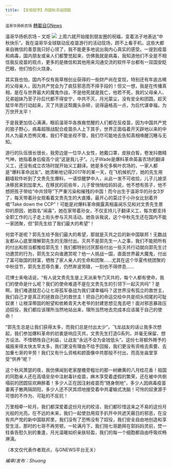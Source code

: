 ```yaml
---
title: 【文炬拾字】月圆秋凉话团圆
---
```

`温哥华扬帆农场` [轉載自GNews](https://gnews.org/zh-hans/1549180/)

温哥华扬帆农场 – 文炬
![](https://assets.gnews.org/wp-content/uploads/2021/08/专栏图-scaled.jpg)
上周六就开始接到朋友圈的祝福，变着法子地表达“中秋快乐”。我在温哥华全球联动反疫苗游行的活动现场，顾不上看手机，这些大都来自微信的善意我只好心领了，我不能更多地说出我内心真实的感受。一提到疫苗和病毒，国内朋友或亲人们都警觉起来，仿佛我就是病毒，我知道他们不全是不相信我反疫苗的观点，更多的是微信和其他用来沟通交流的软件平台都有一双国安眨巴眼，他们怕引火烧身。

其实我也怕，国内不仅有我草根创业获得的一些财产尚在变现，特别还有年逾古稀的父母亲人，因为共产党会为了疯狂邪恶而不择手段的！但又一想，我是在传播真相，是在与世界最大的魔鬼作战，不是他死就是我亡，他若不死，我的父母亲人、兄弟姐妹乃至子孙后代都不得安宁，中共不灭，月光蒙尘，没有安全和团圆，趁天赋华年而行动起来，灭了共匪这帮魔头杂碎，说得逼格高一点，为后代谋幸福，为万世开太平！

于是我更加信心满满，眼前温哥华各族裔觉醒的人们都在反疫苗，因为中国共产党的狼子野心，病毒超限战配合疫苗杀人上下其手，世界正面临着开天辟地以来的中共人为最大恐怖灾难，我们不能坐视不管，我们尽可能地去告知真相唤醒沉睡与无知。

游行的队伍很长很长，我旁边是一位华人女性，她戴口罩，皮肤白皙，卷发抖擞精气神，她指着身后瘦高个说“这是我儿子”。儿子Wade是爆料革命英喜农场的翻译义工，还没有成立农场时就开始义工翻译。她是多伦多枫叶农场的，一家人都是“爆料革命战友”。她清晰地记得2017年的某一天，在飞机候机厅，她的先生用翻墙软件听到了文贵先生爆料，一语惊醒梦中人，从此一发不可收拾，儿子儿媳坚决移民来到加拿大。在移民的前些年，儿子曾悄悄给妈妈说，他不想有孩子，他不想把孩子带给“中共领导”下严重污染和摧残的中国！而今出生于温哥华的孙女3岁了，每天带着孙女观看着文贵先生的大直播，最开心的莫过于小孙女比划着开唱“Take down the CCP”！可能是对爆料革命揭露真相喜闻乐见和对文贵先生景仰的原因，她取名“闻喜”，她在家带着孙女，不仅支持儿子翻译义工，每次都支持全职工作的儿子走上街头参与灭共活动。她告诉我说，这个中秋先生还在国内不能一家团聚，但“郭先生给了我们最大的希望”！

何尝不是呢？郭先生给予我们最大的希望，那就是灭共之后的新中国联邦！无数战友都从心底里理解郭先生的无限付出。灭共不是郭先生一人之事，我们不能把所有的付出和担当都推给郭先生！我们都特别讨厌那些付出一些灭共行动就向郭先生讨功邀赏的行为，郭先生又向谁邀赏呢？他一人挑战一国，直面世界最大魔鬼，付出了富可敌国的财富，牺牲了家人亲人的生命和团聚……尤其在这个华夏传统团聚的中秋佳节，郭先生忍辱负重，仍然奔波劳碌，一刻也不得停息……

花博士来电话说，“有人说文贵先生是上天派来专门灭共的，每个人都有使命，我们的使命是什么呢？我们的使命难道不是在文贵先生的引领下一起灭共吗”？是啊，我们难道就忍心让七哥孤军奋战为我们谋幸福吗？这世界没有孤立的救世主，我们自己才是真正的拯救自己的救世主！把自己的命运交给中共是彻头彻尾的可耻奴隶！让根深蒂固的盼望和依赖青天大老爷的封建思想见鬼去吧！面对邪恶暴政压迫奴役，我们都应该理所当然地站出来，理所当然地去完成本应该属于自己的使命！

“郭先生总是让我们获得太多，而我们总是付出太少”，飞龙战友的话让我多次想起，我们参加爆料革命的初衷是响应灭共，文贵先生打造G系列，并毫无保留、想方设法、不惜牺牲自己利益，让战友“永远不会为金钱低头”。这份七哥额外赐予的福报来得太快太早太多，我们更没有理由不给予回报，我们更没有资格去索要、去加重七哥的辛劳！我们又有什么资格和颜面像中共那般不付出，而高坐庙堂享受“供养”呢？

这个秋风萧瑟的夜，我仿佛闻到老家屋檐旁粗壮的那一树嫩黄的八月桂花香！祖国的同胞亲人还在高墙垒垒中注射毒针疫苗，麻木享受着虚假的繁荣，还在被中共倒塌前的团圆狂欢麻醉着！多少人正在因注射疫苗而“随身倒地”，多少人因病毒疫苗妻离子散两隔阴阳，多少人还不厌其烦地接受着中共灌输式洗脑！可怜的奴隶源于可恨的不作为、可耻的不反抗！

万里相牵一轮月，我们都深爱着这份月光的皎洁，我们都珍惜这来之不易的这份月光般的光亮。在不远的未来，我们一起使劲用双手扒开中共遮天蔽日的邪恶，在没有共产党的新中国联邦里，我们没有了恐怖没有了奴役，我们安全自由地创造和享受生活，那时的七哥不再劳顿，一轮满月下，我们陪七哥跪拜在郭妈妈灵前，焚一柱香告慰久别的重逢，月光温暖如织亲肤轻盈，我们的每一个细胞都自由呼吸欢畅淋漓。

（本文仅代表作者观点，与GNEWS平台无关）

*编审/发布：Shuang*
